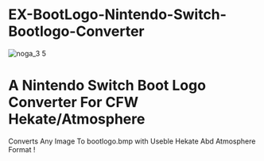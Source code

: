 # EX-BootLogo-Nintendo-Switch-Bootlogo-Converter
![noga_3 5](https://i.imgur.com/vZYQVEt.png)

# A Nintendo Switch Boot Logo Converter For CFW Hekate/Atmosphere
Converts Any Image To bootlogo.bmp with Useble Hekate Abd Atmosphere Format !
